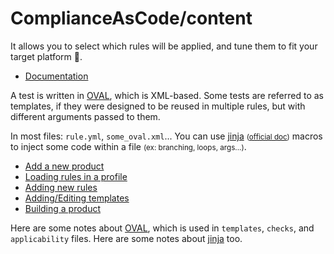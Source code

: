 # ComplianceAsCode/content

<div class="row row-cols-md-2"><div>

 It allows you to select which rules will be applied, and tune them to fit your target platform 🚀.

* [Documentation](https://complianceascode.readthedocs.io/en/latest/manual/developer/01_introduction.html)
</div><div>

A test is written in [OVAL](https://ovalproject.github.io/getting-started/tutorial/), which is XML-based. Some tests are referred to as templates, if they were designed to be reused in multiple rules, but with different arguments passed to them.

In most files: `rule.yml`, `some_oval.xml`... You can use [jinja](https://complianceascode.readthedocs.io/en/latest/jinja_macros/01-general.html) <small>([official doc](https://jinja.palletsprojects.com/en/3.0.x/))</small> macros to inject some code within a file <small>(ex: branching, loops, args...)</small>.

* [Add a new product](_files/product.md)
* [Loading rules in a profile](_files/profiles.md)
* [Adding new rules](_files/rules.md)
* [Adding/Editing templates](_files/templates.md)
* [Building a product](_files/compilation.md)

Here are some notes about [OVAL](_files/oval.md), which is used in `templates`, `checks`, and `applicability` files. Here are some notes about [jinja](_files/jinja.md) too.

</div></div>